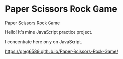 # Paper Scissors Rock Game
 Paper Scissors Rock Game

Hello!
It's mine JavaScript practice project.

I concentrate here only on JavaScript.

https://greg6589.github.io/Paper-Scissors-Rock-Game/

